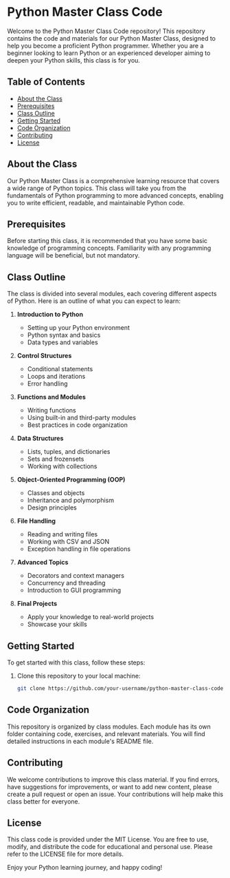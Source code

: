 # Python Master Class Code

Welcome to the Python Master Class Code repository! This repository contains the code and materials for our Python Master Class, designed to help you become a proficient Python programmer. Whether you are a beginner looking to learn Python or an experienced developer aiming to deepen your Python skills, this class is for you.

## Table of Contents

- [About the Class](#about-the-class)
- [Prerequisites](#prerequisites)
- [Class Outline](#class-outline)
- [Getting Started](#getting-started)
- [Code Organization](#code-organization)
- [Contributing](#contributing)
- [License](#license)

## About the Class

Our Python Master Class is a comprehensive learning resource that covers a wide range of Python topics. This class will take you from the fundamentals of Python programming to more advanced concepts, enabling you to write efficient, readable, and maintainable Python code.

## Prerequisites

Before starting this class, it is recommended that you have some basic knowledge of programming concepts. Familiarity with any programming language will be beneficial, but not mandatory.

## Class Outline

The class is divided into several modules, each covering different aspects of Python. Here is an outline of what you can expect to learn:

1. **Introduction to Python**
   - Setting up your Python environment
   - Python syntax and basics
   - Data types and variables

2. **Control Structures**
   - Conditional statements
   - Loops and iterations
   - Error handling

3. **Functions and Modules**
   - Writing functions
   - Using built-in and third-party modules
   - Best practices in code organization

4. **Data Structures**
   - Lists, tuples, and dictionaries
   - Sets and frozensets
   - Working with collections

5. **Object-Oriented Programming (OOP)**
   - Classes and objects
   - Inheritance and polymorphism
   - Design principles

6. **File Handling**
   - Reading and writing files
   - Working with CSV and JSON
   - Exception handling in file operations

7. **Advanced Topics**
   - Decorators and context managers
   - Concurrency and threading
   - Introduction to GUI programming

8. **Final Projects**
   - Apply your knowledge to real-world projects
   - Showcase your skills

## Getting Started

To get started with this class, follow these steps:

1. Clone this repository to your local machine:

   ```bash
   git clone https://github.com/your-username/python-master-class-code.git


## Code Organization
This repository is organized by class modules. Each module has its own folder containing code, exercises, and relevant materials. You will find detailed instructions in each module's README file.

## Contributing
We welcome contributions to improve this class material. If you find errors, have suggestions for improvements, or want to add new content, please create a pull request or open an issue. Your contributions will help make this class better for everyone.

## License
This class code is provided under the MIT License. You are free to use, modify, and distribute the code for educational and personal use. Please refer to the LICENSE file for more details.

Enjoy your Python learning journey, and happy coding!
